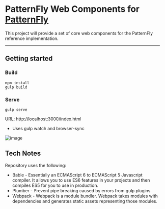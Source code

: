 # PatternFly Web Components for [PatternFly](https://www.patternfly.org)
This project will provide a set of core web components for the PatternFly reference implementation.

---

## Getting started
### Build
    npm install
    gulp build
### Serve
    gulp serve
URL: http://localhost:3000/index.html
* Uses gulp watch and browser-sync

![image](https://cloud.githubusercontent.com/assets/12733153/20062925/69b80140-a4d3-11e6-87d7-b2f523b1b869.png)

## Tech Notes

Repository uses the following:

* Bable - Essentially an ECMAScript 6 to ECMAScript 5 Javascript compiler. It allows you to use ES6 features in your projects and then compiles ES5 for you to use in production.
* Plumber - Prevent pipe breaking caused by errors from gulp plugins
* Webpack - Webpack is a module bundler. Webpack takes modules with dependencies and generates static assets representing those modules.
